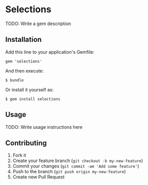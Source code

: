 # Selections

TODO: Write a gem description

## Installation

Add this line to your application's Gemfile:

    gem 'selections'

And then execute:

    $ bundle

Or install it yourself as:

    $ gem install selections

## Usage

TODO: Write usage instructions here

## Contributing

1. Fork it
2. Create your feature branch (`git checkout -b my-new-feature`)
3. Commit your changes (`git commit -am 'Add some feature'`)
4. Push to the branch (`git push origin my-new-feature`)
5. Create new Pull Request
